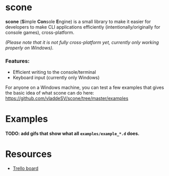 # scone
**scone** (**S**imple **Con**sole **E**ngine) is a small library to make it easier for developers to make CLI applications efficiently (intentionally/originally for console games), cross-platform.

*(Please note that it is not fully cross-platform yet, currently only working properly on Windows).*

### Features:
* Efficient writing to the console/terminal
* Keyboard input (currently only Windows)

For anyone on a Windows machine, you can test a few examples that gives the basic idea of what scone can do here: https://github.com/vladdeSV/scone/tree/master/examples

# Examples

#### TODO: add gifs that show what all `examples/example_*.d` does.

# Resources
* [Trello board](https://trello.com/b/EFTaQJZa/scone)
